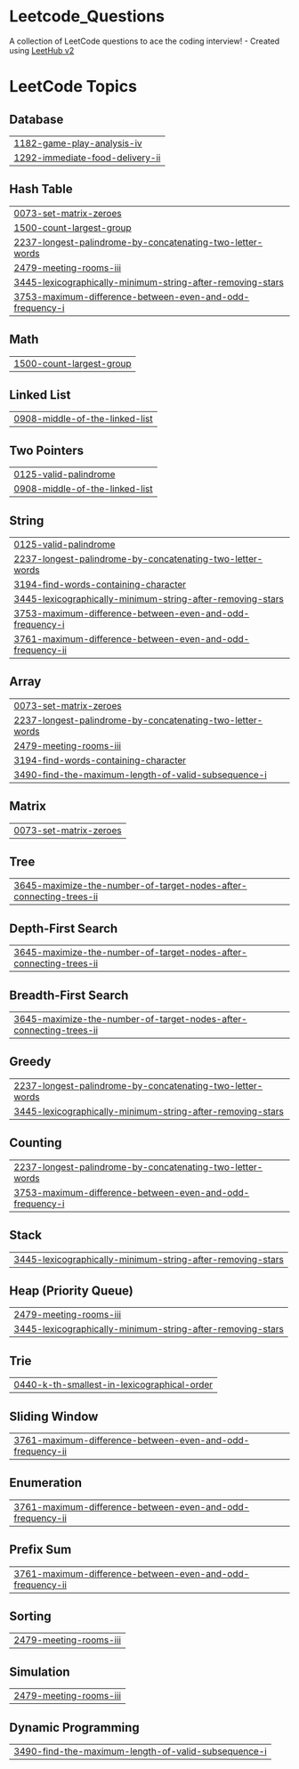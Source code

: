 # Leetcode_Questions
A collection of LeetCode questions to ace the coding interview! - Created using [LeetHub v2](https://github.com/arunbhardwaj/LeetHub-2.0)

<!---LeetCode Topics Start-->
# LeetCode Topics
## Database
|  |
| ------- |
| [1182-game-play-analysis-iv](https://github.com/Anmolsri2002/Leetcode_Questions/tree/master/1182-game-play-analysis-iv) |
| [1292-immediate-food-delivery-ii](https://github.com/Anmolsri2002/Leetcode_Questions/tree/master/1292-immediate-food-delivery-ii) |
## Hash Table
|  |
| ------- |
| [0073-set-matrix-zeroes](https://github.com/Anmolsri2002/Leetcode_Questions/tree/master/0073-set-matrix-zeroes) |
| [1500-count-largest-group](https://github.com/Anmolsri2002/Leetcode_Questions/tree/master/1500-count-largest-group) |
| [2237-longest-palindrome-by-concatenating-two-letter-words](https://github.com/Anmolsri2002/Leetcode_Questions/tree/master/2237-longest-palindrome-by-concatenating-two-letter-words) |
| [2479-meeting-rooms-iii](https://github.com/Anmolsri2002/Leetcode_Questions/tree/master/2479-meeting-rooms-iii) |
| [3445-lexicographically-minimum-string-after-removing-stars](https://github.com/Anmolsri2002/Leetcode_Questions/tree/master/3445-lexicographically-minimum-string-after-removing-stars) |
| [3753-maximum-difference-between-even-and-odd-frequency-i](https://github.com/Anmolsri2002/Leetcode_Questions/tree/master/3753-maximum-difference-between-even-and-odd-frequency-i) |
## Math
|  |
| ------- |
| [1500-count-largest-group](https://github.com/Anmolsri2002/Leetcode_Questions/tree/master/1500-count-largest-group) |
## Linked List
|  |
| ------- |
| [0908-middle-of-the-linked-list](https://github.com/Anmolsri2002/Leetcode_Questions/tree/master/0908-middle-of-the-linked-list) |
## Two Pointers
|  |
| ------- |
| [0125-valid-palindrome](https://github.com/Anmolsri2002/Leetcode_Questions/tree/master/0125-valid-palindrome) |
| [0908-middle-of-the-linked-list](https://github.com/Anmolsri2002/Leetcode_Questions/tree/master/0908-middle-of-the-linked-list) |
## String
|  |
| ------- |
| [0125-valid-palindrome](https://github.com/Anmolsri2002/Leetcode_Questions/tree/master/0125-valid-palindrome) |
| [2237-longest-palindrome-by-concatenating-two-letter-words](https://github.com/Anmolsri2002/Leetcode_Questions/tree/master/2237-longest-palindrome-by-concatenating-two-letter-words) |
| [3194-find-words-containing-character](https://github.com/Anmolsri2002/Leetcode_Questions/tree/master/3194-find-words-containing-character) |
| [3445-lexicographically-minimum-string-after-removing-stars](https://github.com/Anmolsri2002/Leetcode_Questions/tree/master/3445-lexicographically-minimum-string-after-removing-stars) |
| [3753-maximum-difference-between-even-and-odd-frequency-i](https://github.com/Anmolsri2002/Leetcode_Questions/tree/master/3753-maximum-difference-between-even-and-odd-frequency-i) |
| [3761-maximum-difference-between-even-and-odd-frequency-ii](https://github.com/Anmolsri2002/Leetcode_Questions/tree/master/3761-maximum-difference-between-even-and-odd-frequency-ii) |
## Array
|  |
| ------- |
| [0073-set-matrix-zeroes](https://github.com/Anmolsri2002/Leetcode_Questions/tree/master/0073-set-matrix-zeroes) |
| [2237-longest-palindrome-by-concatenating-two-letter-words](https://github.com/Anmolsri2002/Leetcode_Questions/tree/master/2237-longest-palindrome-by-concatenating-two-letter-words) |
| [2479-meeting-rooms-iii](https://github.com/Anmolsri2002/Leetcode_Questions/tree/master/2479-meeting-rooms-iii) |
| [3194-find-words-containing-character](https://github.com/Anmolsri2002/Leetcode_Questions/tree/master/3194-find-words-containing-character) |
| [3490-find-the-maximum-length-of-valid-subsequence-i](https://github.com/Anmolsri2002/Leetcode_Questions/tree/master/3490-find-the-maximum-length-of-valid-subsequence-i) |
## Matrix
|  |
| ------- |
| [0073-set-matrix-zeroes](https://github.com/Anmolsri2002/Leetcode_Questions/tree/master/0073-set-matrix-zeroes) |
## Tree
|  |
| ------- |
| [3645-maximize-the-number-of-target-nodes-after-connecting-trees-ii](https://github.com/Anmolsri2002/Leetcode_Questions/tree/master/3645-maximize-the-number-of-target-nodes-after-connecting-trees-ii) |
## Depth-First Search
|  |
| ------- |
| [3645-maximize-the-number-of-target-nodes-after-connecting-trees-ii](https://github.com/Anmolsri2002/Leetcode_Questions/tree/master/3645-maximize-the-number-of-target-nodes-after-connecting-trees-ii) |
## Breadth-First Search
|  |
| ------- |
| [3645-maximize-the-number-of-target-nodes-after-connecting-trees-ii](https://github.com/Anmolsri2002/Leetcode_Questions/tree/master/3645-maximize-the-number-of-target-nodes-after-connecting-trees-ii) |
## Greedy
|  |
| ------- |
| [2237-longest-palindrome-by-concatenating-two-letter-words](https://github.com/Anmolsri2002/Leetcode_Questions/tree/master/2237-longest-palindrome-by-concatenating-two-letter-words) |
| [3445-lexicographically-minimum-string-after-removing-stars](https://github.com/Anmolsri2002/Leetcode_Questions/tree/master/3445-lexicographically-minimum-string-after-removing-stars) |
## Counting
|  |
| ------- |
| [2237-longest-palindrome-by-concatenating-two-letter-words](https://github.com/Anmolsri2002/Leetcode_Questions/tree/master/2237-longest-palindrome-by-concatenating-two-letter-words) |
| [3753-maximum-difference-between-even-and-odd-frequency-i](https://github.com/Anmolsri2002/Leetcode_Questions/tree/master/3753-maximum-difference-between-even-and-odd-frequency-i) |
## Stack
|  |
| ------- |
| [3445-lexicographically-minimum-string-after-removing-stars](https://github.com/Anmolsri2002/Leetcode_Questions/tree/master/3445-lexicographically-minimum-string-after-removing-stars) |
## Heap (Priority Queue)
|  |
| ------- |
| [2479-meeting-rooms-iii](https://github.com/Anmolsri2002/Leetcode_Questions/tree/master/2479-meeting-rooms-iii) |
| [3445-lexicographically-minimum-string-after-removing-stars](https://github.com/Anmolsri2002/Leetcode_Questions/tree/master/3445-lexicographically-minimum-string-after-removing-stars) |
## Trie
|  |
| ------- |
| [0440-k-th-smallest-in-lexicographical-order](https://github.com/Anmolsri2002/Leetcode_Questions/tree/master/0440-k-th-smallest-in-lexicographical-order) |
## Sliding Window
|  |
| ------- |
| [3761-maximum-difference-between-even-and-odd-frequency-ii](https://github.com/Anmolsri2002/Leetcode_Questions/tree/master/3761-maximum-difference-between-even-and-odd-frequency-ii) |
## Enumeration
|  |
| ------- |
| [3761-maximum-difference-between-even-and-odd-frequency-ii](https://github.com/Anmolsri2002/Leetcode_Questions/tree/master/3761-maximum-difference-between-even-and-odd-frequency-ii) |
## Prefix Sum
|  |
| ------- |
| [3761-maximum-difference-between-even-and-odd-frequency-ii](https://github.com/Anmolsri2002/Leetcode_Questions/tree/master/3761-maximum-difference-between-even-and-odd-frequency-ii) |
## Sorting
|  |
| ------- |
| [2479-meeting-rooms-iii](https://github.com/Anmolsri2002/Leetcode_Questions/tree/master/2479-meeting-rooms-iii) |
## Simulation
|  |
| ------- |
| [2479-meeting-rooms-iii](https://github.com/Anmolsri2002/Leetcode_Questions/tree/master/2479-meeting-rooms-iii) |
## Dynamic Programming
|  |
| ------- |
| [3490-find-the-maximum-length-of-valid-subsequence-i](https://github.com/Anmolsri2002/Leetcode_Questions/tree/master/3490-find-the-maximum-length-of-valid-subsequence-i) |
<!---LeetCode Topics End-->